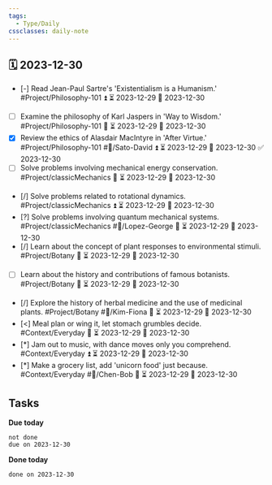 ```yaml
---
tags:
  - Type/Daily
cssclasses: daily-note
---
```


## 🗓️ 2023-12-30

- [-] Read Jean-Paul Sartre's 'Existentialism is a Humanism.' #Project/Philosophy-101 ⏫ ⏳ 2023-12-29 📅 2023-12-30
- [ ] Examine the philosophy of Karl Jaspers in 'Way to Wisdom.' #Project/Philosophy-101 🔺 ⏳ 2023-12-29 📅 2023-12-30
- [x] Review the ethics of Alasdair MacIntyre in 'After Virtue.' #Project/Philosophy-101 #👤/Sato-David ⏫ ⏳ 2023-12-29 📅 2023-12-30 ✅ 2023-12-30
- [ ] Solve problems involving mechanical energy conservation. #Project/classicMechanics 🔼 ⏳ 2023-12-29 📅 2023-12-30
- [/] Solve problems related to rotational dynamics. #Project/classicMechanics ⏫ ⏳ 2023-12-29 📅 2023-12-30
- [?] Solve problems involving quantum mechanical systems. #Project/classicMechanics #👤/Lopez-George 🔽 ⏳ 2023-12-29 📅 2023-12-30
- [/] Learn about the concept of plant responses to environmental stimuli. #Project/Botany 🔺 ⏳ 2023-12-29 📅 2023-12-30
- [ ] Learn about the history and contributions of famous botanists. #Project/Botany 🔼 ⏳ 2023-12-29 📅 2023-12-30
- [/] Explore the history of herbal medicine and the use of medicinal plants. #Project/Botany #👤/Kim-Fiona 🔽 ⏳ 2023-12-29 📅 2023-12-30
- [<] Meal plan or wing it, let stomach grumbles decide. #Context/Everyday 🔼 ⏳ 2023-12-29 📅 2023-12-30
- [*] Jam out to music, with dance moves only you comprehend. #Context/Everyday ⏫ ⏳ 2023-12-29 📅 2023-12-30
- [*] Make a grocery list, add 'unicorn food' just because. #Context/Everyday #👤/Chen-Bob 🔼 ⏳ 2023-12-29 📅 2023-12-30

## Tasks

**Due today**

```tasks
not done
due on 2023-12-30
```

**Done today**

```tasks
done on 2023-12-30
```
            